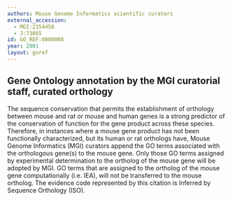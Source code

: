 ```yaml
--- 
authors: Mouse Genome Informatics scientific curators
external_accession: 
  - MGI:2154458
  - J:73065
id: GO_REF:0000008
year: 2001
layout: goref
---
```


## Gene Ontology annotation by the MGI curatorial staff, curated orthology

The sequence conservation that permits the establishment of orthology between mouse and rat or mouse and human genes is a strong predictor of the conservation of function for the gene product across these species. Therefore, in instances where a mouse gene product has not been functionally characterized, but its human or rat orthologs have, Mouse Genome Informatics (MGI) curators append the GO terms associated with the orthologous gene(s) to the mouse gene. Only those GO terms assigned by experimental determination to the ortholog of the mouse gene will be adopted by MGI. GO terms that are assigned to the ortholog of the mouse gene computationally (i.e. IEA), will not be transferred to the mouse ortholog. The evidence code represented by this citation is Inferred by Sequence Orthology (ISO).
